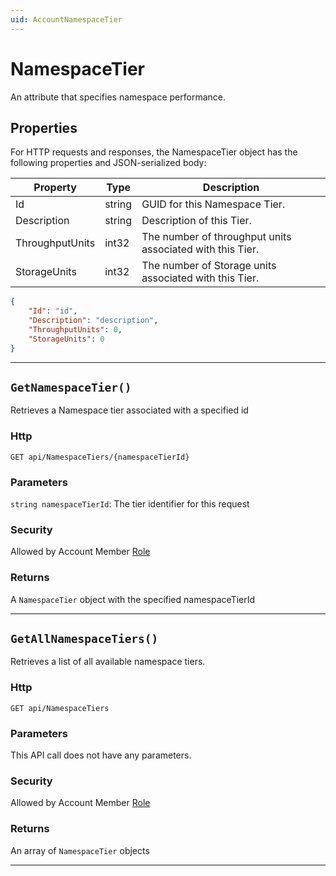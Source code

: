 ```yaml
---
uid: AccountNamespaceTier
---
```


# NamespaceTier

An attribute that specifies namespace performance.

## Properties

For HTTP requests and responses, the NamespaceTier object has the following properties and JSON-serialized body: 

| Property | Type | Description | 
 | --- | --- | ---  | 
| Id | string | GUID for this Namespace Tier. | 
| Description | string | Description of this Tier. | 
| ThroughputUnits | int32 | The number of throughput units associated with this Tier. | 
| StorageUnits | int32 | The number of Storage units associated with this Tier. | 


```json
{
	"Id": "id",
	"Description": "description",
	"ThroughputUnits": 0,
	"StorageUnits": 0
}
```
***

## `GetNamespaceTier()`

Retrieves a Namespace tier associated with a specified id

### Http

`GET api/NamespaceTiers/{namespaceTierId}`

### Parameters

`string namespaceTierId`:	The tier identifier for this request



### Security

Allowed by Account Member [Role](xref:AccountRole)

### Returns

A `NamespaceTier` object with the specified namespaceTierId

***
## `GetAllNamespaceTiers()`

Retrieves a list of all available namespace tiers.

### Http

`GET api/NamespaceTiers`

### Parameters

This API call does not have any parameters.

### Security

Allowed by Account Member [Role](xref:AccountRole)

### Returns

An array of `NamespaceTier` objects

***
